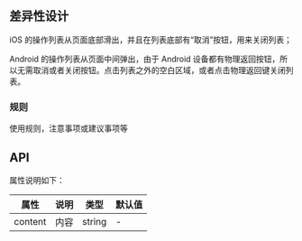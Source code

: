 
## 差异性设计

iOS 的操作列表从页面底部滑出，并且在列表底部有“取消”按钮，用来关闭列表；

Android 的操作列表从页面中间弹出，由于 Android 设备都有物理返回按钮，所以无需取消或者关闭按钮。点击列表之外的空白区域，或者点击物理返回键关闭列表。

### 规则

使用规则，注意事项或建议事项等

## API

属性说明如下：

属性 | 说明 | 类型 | 默认值
-----|-----|-----|------
content|内容|string| -
